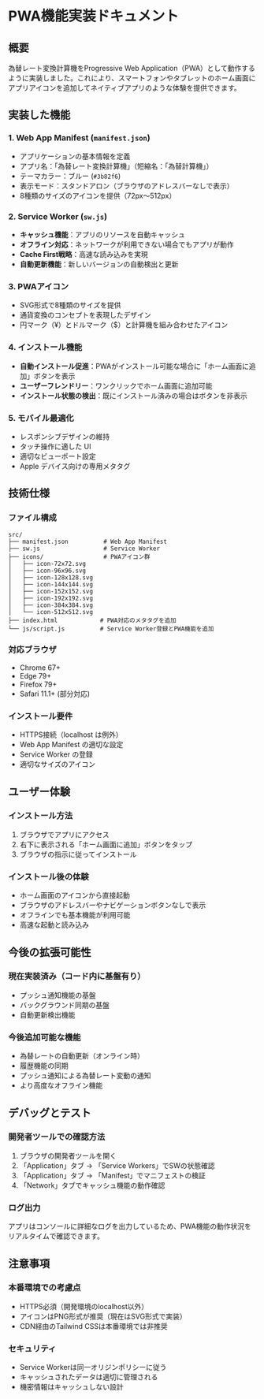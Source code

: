 # PWA機能実装ドキュメント

## 概要
為替レート変換計算機をProgressive Web Application（PWA）として動作するように実装しました。これにより、スマートフォンやタブレットのホーム画面にアプリアイコンを追加してネイティブアプリのような体験を提供できます。

## 実装した機能

### 1. Web App Manifest (`manifest.json`)
- アプリケーションの基本情報を定義
- アプリ名：「為替レート変換計算機」（短縮名：「為替計算機」）
- テーマカラー：ブルー (`#3b82f6`)
- 表示モード：スタンドアロン（ブラウザのアドレスバーなしで表示）
- 8種類のサイズのアイコンを提供（72px～512px）

### 2. Service Worker (`sw.js`)
- **キャッシュ機能**：アプリのリソースを自動キャッシュ
- **オフライン対応**：ネットワークが利用できない場合でもアプリが動作
- **Cache First戦略**：高速な読み込みを実現
- **自動更新機能**：新しいバージョンの自動検出と更新

### 3. PWAアイコン
- SVG形式で8種類のサイズを提供
- 通貨変換のコンセプトを表現したデザイン
- 円マーク（¥）とドルマーク（$）と計算機を組み合わせたアイコン

### 4. インストール機能
- **自動インストール促進**：PWAがインストール可能な場合に「ホーム画面に追加」ボタンを表示
- **ユーザーフレンドリー**：ワンクリックでホーム画面に追加可能
- **インストール状態の検出**：既にインストール済みの場合はボタンを非表示

### 5. モバイル最適化
- レスポンシブデザインの維持
- タッチ操作に適した UI
- 適切なビューポート設定
- Apple デバイス向けの専用メタタグ

## 技術仕様

### ファイル構成
```
src/
├── manifest.json          # Web App Manifest
├── sw.js                  # Service Worker
├── icons/                 # PWAアイコン群
│   ├── icon-72x72.svg
│   ├── icon-96x96.svg
│   ├── icon-128x128.svg
│   ├── icon-144x144.svg
│   ├── icon-152x152.svg
│   ├── icon-192x192.svg
│   ├── icon-384x384.svg
│   └── icon-512x512.svg
├── index.html            # PWA対応のメタタグを追加
└── js/script.js          # Service Worker登録とPWA機能を追加
```

### 対応ブラウザ
- Chrome 67+
- Edge 79+
- Firefox 79+
- Safari 11.1+ (部分対応)

### インストール要件
- HTTPS接続（localhost は例外）
- Web App Manifest の適切な設定
- Service Worker の登録
- 適切なサイズのアイコン

## ユーザー体験

### インストール方法
1. ブラウザでアプリにアクセス
2. 右下に表示される「ホーム画面に追加」ボタンをタップ
3. ブラウザの指示に従ってインストール

### インストール後の体験
- ホーム画面のアイコンから直接起動
- ブラウザのアドレスバーやナビゲーションボタンなしで表示
- オフラインでも基本機能が利用可能
- 高速な起動と読み込み

## 今後の拡張可能性

### 現在実装済み（コード内に基盤有り）
- プッシュ通知機能の基盤
- バックグラウンド同期の基盤
- 自動更新検出機能

### 今後追加可能な機能
- 為替レートの自動更新（オンライン時）
- 履歴機能の同期
- プッシュ通知による為替レート変動の通知
- より高度なオフライン機能

## デバッグとテスト

### 開発者ツールでの確認方法
1. ブラウザの開発者ツールを開く
2. 「Application」タブ → 「Service Workers」でSWの状態確認
3. 「Application」タブ → 「Manifest」でマニフェストの検証
4. 「Network」タブでキャッシュ機能の動作確認

### ログ出力
アプリはコンソールに詳細なログを出力しているため、PWA機能の動作状況をリアルタイムで確認できます。

## 注意事項

### 本番環境での考慮点
- HTTPS必須（開発環境のlocalhost以外）
- アイコンはPNG形式が推奨（現在はSVG形式で実装）
- CDN経由のTailwind CSSは本番環境では非推奨

### セキュリティ
- Service Workerは同一オリジンポリシーに従う
- キャッシュされたデータは適切に管理される
- 機密情報はキャッシュしない設計
